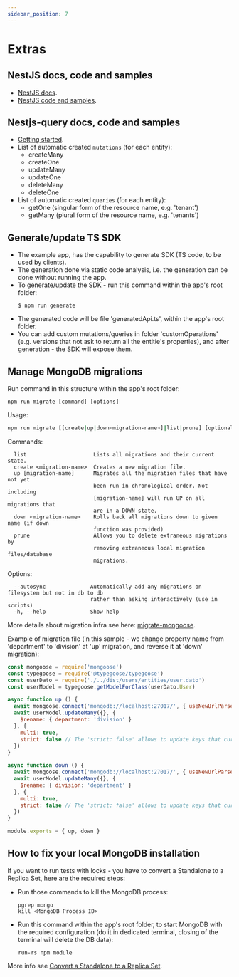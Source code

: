 ```yaml
---
sidebar_position: 7
---
```


# Extras

## NestJS docs, code and samples
* [NestJS docs](https://docs.nestjs.com).
* [NestJS code and samples](https://github.com/nestjs/nest).

## Nestjs-query docs, code and samples
* [Getting started](https://tripss.github.io/nestjs-query/docs/introduction/getting-started).
* List of automatic created `mutations` (for each entity):
  - createMany
  - createOne
  - updateMany
  - updateOne
  - deleteMany
  - deleteOne
* List of automatic created `queries` (for each entity):
  - getOne (singular form of the resource name, e.g. 'tenant')
  - getMany (plural form of the resource name, e.g. 'tenants')

## Generate/update TS SDK
* The example app, has the capability to generate SDK (TS code, to be used by clients).
* The generation done via static code analysis, i.e. the generation can be done without running the app.
* To generate/update the SDK - run this command within the app's root folder:
    ```
    $ npm run generate
    ```
* The generated code will be file 'generatedApi.ts', within the app's root folder.
* You can add custom mutations/queries in folder 'customOperations' (e.g. versions that not ask to return all the entitie's properties), and after generation - the SDK will expose them.

## Manage MongoDB migrations
Run command in this structure within the app's root folder:
```
npm run migrate [command] [options]
```
Usage:
``` bash
npm run migrate [[create|up|down<migration-name>]|list|prune] [optional options]
```
Commands:
```
  list                     Lists all migrations and their current state.
  create <migration-name>  Creates a new migration file.
  up [migration-name]      Migrates all the migration files that have not yet
                           been run in chronological order. Not including
                           [migration-name] will run UP on all migrations that
                           are in a DOWN state.
  down <migration-name>    Rolls back all migrations down to given name (if down
                           function was provided)
  prune                    Allows you to delete extraneous migrations by
                           removing extraneous local migration files/database
                           migrations.
```

Options:
```
  --autosync              Automatically add any migrations on filesystem but not in db to db
                          rather than asking interactively (use in scripts)
  -h, --help              Show help
```

More details about migration infra see here: [migrate-mongoose](https://www.npmjs.com/package/migrate-mongoose?activeTab=readme).

Example of migration file (in this sample - we change property name from 'department' to 'division' at 'up' migration, and reverse it at 'down' migration):
``` javascript
const mongoose = require('mongoose')
const typegoose = require('@typegoose/typegoose')
const userDato = require('./../dist/users/entities/user.dato')
const userModel = typegoose.getModelForClass(userDato.User)

async function up () {
  await mongoose.connect('mongodb://localhost:27017/', { useNewUrlParser: true, useUnifiedTopology: true, dbName: 'test' })
  await userModel.updateMany({}, {
    $rename: { department: 'division' }
  }, {
    multi: true,
    strict: false // The 'strict: false' allows to update keys that currently not exist in the dato class.
  })
}

async function down () {
  await mongoose.connect('mongodb://localhost:27017/', { useNewUrlParser: true, useUnifiedTopology: true, dbName: 'test' })
  await userModel.updateMany({}, {
    $rename: { division: 'department' }
  }, {
    multi: true,
    strict: false // The 'strict: false' allows to update keys that currently not exist in the dato class.
  })
}

module.exports = { up, down }
```

## How to fix your local MongoDB installation
If you want to run tests with locks - you have to convert a Standalone to a Replica Set, here are the required steps:
* Run those commands to kill the MongoDB process:
  ```
  pgrep mongo
  kill <MongoDB Process ID>
  ```
* Run this command within the app's root folder, to start MongoDB with the required configuration (do it in dedicated terminal, closing of the terminal will delete the DB data):
  ```
  run-rs npm module
  ```
More info see [Convert a Standalone to a Replica Set](https://www.mongodb.com/docs/manual/tutorial/convert-standalone-to-replica-set).
